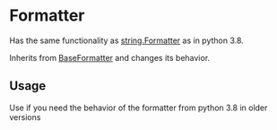 # Formatter

Has the same functionality as [string.Formatter](https://docs.python.org/3/library/string.html#string.Formatter) as in python 3.8.

Inherits from [BaseFormatter](/base) and changes its behavior.  

## Usage

Use if you need the behavior of the formatter from python 3.8 in older versions
